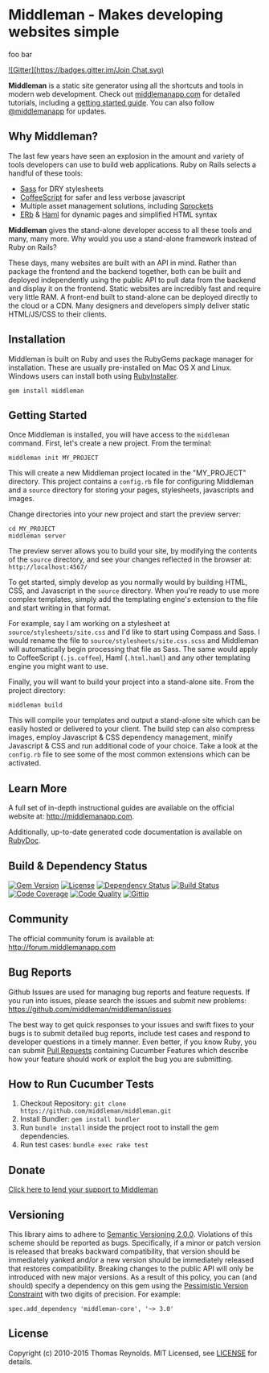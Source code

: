 # Middleman - Makes developing websites simple

foo bar

[![Gitter](https://badges.gitter.im/Join Chat.svg)](https://gitter.im/middleman/middleman?utm_source=badge&utm_medium=badge&utm_campaign=pr-badge&utm_content=badge)

**Middleman** is a static site generator using all the shortcuts and tools in modern web development. Check out [middlemanapp.com](http://middlemanapp.com/) for detailed tutorials, including a [getting started guide](http://middlemanapp.com/basics/getting-started/). You can also follow [@middlemanapp](https://twitter.com/middlemanapp) for updates.

## Why Middleman?

The last few years have seen an explosion in the amount and variety of tools developers can use to build web applications. Ruby on Rails selects a handful of these tools:

* [Sass](http://sass-lang.com/) for DRY stylesheets
* [CoffeeScript](http://coffeescript.org/) for safer and less verbose javascript
* Multiple asset management solutions, including [Sprockets](https://github.com/sstephenson/sprockets)
* [ERb](http://ruby-doc.org/stdlib-2.0.0/libdoc/erb/rdoc/ERB.html) & [Haml](http://haml.info/) for dynamic pages and simplified HTML syntax

**Middleman** gives the stand-alone developer access to all these tools and many, many more. Why would you use a stand-alone framework instead of Ruby on Rails?

These days, many websites are built with an API in mind. Rather than package the frontend and the backend together, both can be built and deployed independently using the public API to pull data from the backend and display it on the frontend. Static websites are incredibly fast and require very little RAM. A front-end built to stand-alone can be deployed directly to the cloud or a CDN. Many designers and developers simply deliver static HTML/JS/CSS to their clients.

## Installation

Middleman is built on Ruby and uses the RubyGems package manager for installation. These are usually pre-installed on Mac OS X and Linux. Windows users can install both using [RubyInstaller].

```
gem install middleman
```

## Getting Started

Once Middleman is installed, you will have access to the `middleman` command. First, let's create a new project. From the terminal:

```
middleman init MY_PROJECT
```

This will create a new Middleman project located in the "MY_PROJECT" directory. This project contains a `config.rb` file for configuring Middleman and a `source` directory for storing your pages, stylesheets, javascripts and images.

Change directories into your new project and start the preview server:

```
cd MY_PROJECT
middleman server
```

The preview server allows you to build your site, by modifying the contents of the `source` directory, and see your changes reflected in the browser at: `http://localhost:4567/`

To get started, simply develop as you normally would by building HTML, CSS, and Javascript in the `source` directory. When you're ready to use more complex templates, simply add the templating engine's extension to the file and start writing in that format.

For example, say I am working on a stylesheet at `source/stylesheets/site.css` and I'd like to start using Compass and Sass. I would rename the file to `source/stylesheets/site.css.scss` and Middleman will automatically begin processing that file as Sass. The same would apply to CoffeeScript (`.js.coffee`), Haml (`.html.haml`) and any other templating engine you might want to use.

Finally, you will want to build your project into a stand-alone site. From the project directory:

```
middleman build
```

This will compile your templates and output a stand-alone site which can be easily hosted or delivered to your client. The build step can also compress images, employ Javascript & CSS dependency management, minify Javascript & CSS and run additional code of your choice. Take a look at the `config.rb` file to see some of the most common extensions which can be activated.

## Learn More

A full set of in-depth instructional guides are available on the official website at: http://middlemanapp.com.

Additionally, up-to-date generated code documentation is available on [RubyDoc].

## Build & Dependency Status

[![Gem Version](http://img.shields.io/gem/v/middleman.svg?style=flat)][gem]
[![License](http://img.shields.io/badge/license-MIT-blue.svg?style=flat)][license]
[![Dependency Status](http://img.shields.io/gemnasium/middleman/middleman.svg?style=flat)][gemnasium]
[![Build Status](http://img.shields.io/travis/middleman/middleman.svg?style=flat)][travis]
[![Code Coverage](http://img.shields.io/coveralls/middleman/middleman.svg?style=flat)][coveralls]
[![Code Quality](http://img.shields.io/codeclimate/github/middleman/middleman.svg?style=flat)][codeclimate]
[![Gittip](http://img.shields.io/gittip/middleman.svg?style=flat)][gittip]

## Community

The official community forum is available at: http://forum.middlemanapp.com

## Bug Reports

Github Issues are used for managing bug reports and feature requests. If you run into issues, please search the issues and submit new problems: https://github.com/middleman/middleman/issues

The best way to get quick responses to your issues and swift fixes to your bugs is to submit detailed bug reports, include test cases and respond to developer questions in a timely manner. Even better, if you know Ruby, you can submit [Pull Requests](https://help.github.com/articles/using-pull-requests) containing Cucumber Features which describe how your feature should work or exploit the bug you are submitting.

## How to Run Cucumber Tests

1. Checkout Repository: `git clone https://github.com/middleman/middleman.git`
2. Install Bundler: `gem install bundler`
3. Run `bundle install` inside the project root to install the gem dependencies.
4. Run test cases: `bundle exec rake test`

## Donate

[Click here to lend your support to Middleman](https://spacebox.io/s/4dXbHBorC3)

## Versioning

This library aims to adhere to [Semantic Versioning 2.0.0][semver]. Violations
of this scheme should be reported as bugs. Specifically, if a minor or patch
version is released that breaks backward compatibility, that version should be
immediately yanked and/or a new version should be immediately released that
restores compatibility. Breaking changes to the public API will only be
introduced with new major versions. As a result of this policy, you can (and
should) specify a dependency on this gem using the [Pessimistic Version
Constraint][pvc] with two digits of precision. For example:

    spec.add_dependency 'middleman-core', '~> 3.0'

[semver]: http://semver.org/
[pvc]: http://guides.rubygems.org/patterns/#pessimistic-version-constraint

## License

Copyright (c) 2010-2015 Thomas Reynolds. MIT Licensed, see [LICENSE] for details.

[middleman]: http://middlemanapp.com
[gem]: https://rubygems.org/gems/middleman
[travis]: http://travis-ci.org/middleman/middleman
[coveralls]: https://coveralls.io/r/middleman/middleman
[gemnasium]: https://gemnasium.com/middleman/middleman
[codeclimate]: https://codeclimate.com/github/middleman/middleman
[gittip]: https://www.gittip.com/middleman/
[rubyinstaller]: http://rubyinstaller.org/
[rubydoc]: http://rubydoc.info/github/middleman/middleman
[LICENSE]: https://github.com/middleman/middleman/blob/master/LICENSE.md
